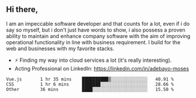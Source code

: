 ## Hi there,

I am an impeccable software developer and that counts for a lot, even if i do say so myself, but i don't just have words to show, i also possess a proven ability to maintain and enhance company software with the aim of improving operational functionality in line with business requirement. I build for the web and businesses with my favorite stacks.
- ⚡ Finding my way into cloud services a lot (it's really interesting).
- Acting Professional on LinkedIn: https://linkedin.com/in/adebayo-moses

<!--START_SECTION:waka-->

```text
Vue.js       1 hr 35 mins    ██████████▒░░░░░░░░░░░░░░   40.91 %
CSS          1 hr 6 mins     ███████░░░░░░░░░░░░░░░░░░   28.66 %
Other        36 mins         ████░░░░░░░░░░░░░░░░░░░░░   15.50 %
```

<!--END_SECTION:waka-->
